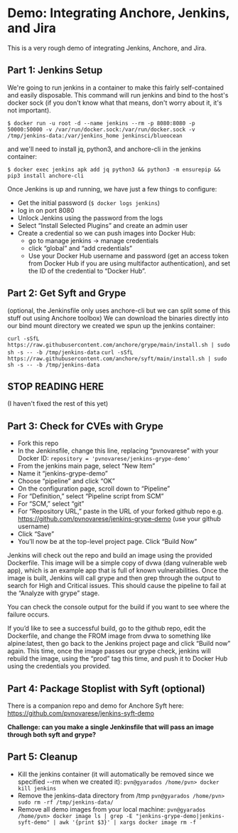 # Demo: Integrating Anchore, Jenkins, and Jira

This is a very rough demo of integrating Jenkins, Anchore, and Jira.  

## Part 1: Jenkins Setup

We're going to run jenkins in a container to make this fairly self-contained and easily disposable.  This command will run jenkins and bind to the host's docker sock (if you don't know what that means, don't worry about it, it's not important).

`$ docker run -u root -d --name jenkins --rm -p 8080:8080 -p 50000:50000 -v /var/run/docker.sock:/var/run/docker.sock -v /tmp/jenkins-data:/var/jenkins_home jenkinsci/blueocean
`

and we'll need to install jq, python3, and anchore-cli in the jenkins container:

`$ docker exec jenkins apk add jq python3 && python3 -m ensurepip && pip3 install anchore-cli`

Once Jenkins is up and running, we have just a few things to configure:
- Get the initial password (`$ docker logs jenkins`)
- log in on port 8080
- Unlock Jenkins using the password from the logs
- Select “Install Selected Plugins” and create an admin user
- Create a credential so we can push images into Docker Hub:
	- go to manage jenkins -> manage credentials
	- click “global” and “add credentials”
	- Use your Docker Hub username and password (get an access token from Docker Hub if you are using multifactor authentication), and set the ID of the credential to “Docker Hub”.

## Part 2: Get Syft and Grype
(optional, the Jenkinsfile only uses anchore-cli but we can split some of this stuff out using Anchore toolbox)
We can download the binaries directly into our bind mount directory we created we spun up the jenkins container:

`curl -sSfL https://raw.githubusercontent.com/anchore/grype/main/install.sh | sudo sh -s -- -b /tmp/jenkins-data`
`curl -sSfL https://raw.githubusercontent.com/anchore/syft/main/install.sh | sudo sh -s -- -b /tmp/jenkins-data`

## STOP READING HERE
(I haven't fixed the rest of this yet)


## Part 3: Check for CVEs with Grype

- Fork this repo
- In the Jenkinsfile, change this line, replacing “pvnovarese” with your Docker ID:
	`repository = 'pvnovarese/jenkins-grype-demo'`
- From the jenkins main page, select “New Item” 
- Name it “jenkins-grype-demo”
- Choose “pipeline” and click “OK”
- On the configuration page, scroll down to “Pipeline”
- For “Definition,” select “Pipeline script from SCM”
- For “SCM,” select “git”
- For “Repository URL,” paste in the URL of your forked github repo
	e.g. https://github.com/pvnovarese/jenkins-grype-demo (use your github username)
- Click “Save”
- You’ll now be at the top-level project page.  Click “Build Now”

Jenkins will check out the repo and build an image using the provided Dockerfile.  This image will be a simple copy of dvwa (dang vulnerable web app), which is an example app that is full of known vulnerabilities.  Once the image is built, Jenkins will call grype and then grep through the output to search for High and Critical issues.  This should cause the pipeline to fail at the “Analyze with grype” stage.

You can check the console output for the build if you want to see where the failure occurs.

If you’d like to see a successful build, go to the github repo, edit the Dockerfile, and change the FROM image from dvwa to something like alpine:latest, then go back to the Jenkins project page and click “Build now” again. This time, once the image passes our grype check, jenkins will rebuild the image, using the “prod” tag this time, and push it to Docker Hub using the credentials you provided.

## Part 4: Package Stoplist with Syft (optional)
There is a companion repo and demo for Anchore Syft here: https://github.com/pvnovarese/jenkins-syft-demo

**Challenge: can you make a single Jenkinsfile that will pass an image through both syft and grype?**

## Part 5: Cleanup
- Kill the jenkins container (it will automatically be removed since we specified --rm when we created it):
	`pvn@gyarados /home/pvn> docker kill jenkins`
- Remove the jenkins-data directory from /tmp
	`pvn@gyarados /home/pvn> sudo rm -rf /tmp/jenkins-data/`
- Remove all demo images from your local machine:
	`pvn@gyarados /home/pvn> docker image ls | grep -E "jenkins-grype-demo|jenkins-syft-demo" | awk '{print $3}' | xargs docker image rm -f`


